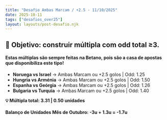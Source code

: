 ```yaml
---
title: "Desafio Ambas Marcam / +2.5 - 11/10/2025"
date: 2025-10-11
tags: ["desafios_over25"]
layout: layouts/post-desafio.njk
---
```


## 🎯 Objetivo: construir múltipla com odd total ≥3.

#### Estas múltiplas são sempre feitas na Betano, pois são a casa de apostas que disponibiliza este tipo!

- **Noruega vs Israel** → Ambas Marcam ou +2.5 golos | Odd: 1.25
- **Hungria vs Arménia** → Ambas Marcam ou +2.5 golos | Odd: 1.50
- **Espanha vs Geórgia** → Ambas Marcam ou +2.5 golos | Odd: 1.26
- **Bulgaria vs Turquia** → Ambas Marcam ou +2.5 golos | Odd: 1.40

**💡 Múltipla total: 3.31 | 0.50 unidades** 


#### Balanço de Unidades Mês de Outubro: -3u + 1.3u = -1.7u